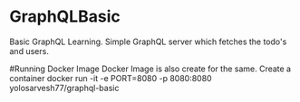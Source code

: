 # GraphQLBasic
Basic GraphQL Learning.
Simple GraphQL server which fetches the todo's and users.

#Running Docker Image
Docker Image is also create for the same.
Create a container
docker run -it -e PORT=8080 -p 8080:8080 yolosarvesh77/graphql-basic
